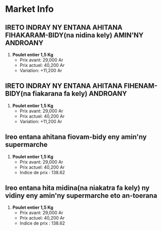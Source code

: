 # Market Info

## IRETO INDRAY NY ENTANA AHITANA FIHAKARAM-BIDY(na nidina kely) AMIN'NY ANDROANY

1. **Poulet entier 1,5 Kg**
   - Prix avant: 29,000 Ar
   - Prix actuel: 40,200 Ar
   - Variation: +11,200 Ar

## IRETO INDRAY NY ENTANA AHITANA FIHENAM-BIDY(na fiakarana fa kely) ANDROANY

1. **Poulet entier 1,5 Kg**
   - Prix avant: 29,000 Ar
   - Prix actuel: 40,200 Ar
   - Variation: +11,200 Ar

## Ireo entana ahitana fiovam-bidy eny amin'ny supermarche

1. **Poulet entier 1,5 Kg**
   - Prix avant: 29,000 Ar
   - Prix actuel: 40,200 Ar
   - Indice de prix : 138.62

## Ireo entana hita midina(na niakatra fa kely) ny vidiny eny amin'ny supermarche eto an-toerana

1. **Poulet entier 1,5 Kg**
   - Prix avant: 29,000 Ar
   - Prix actuel: 40,200 Ar
   - Indice de prix : 138.62

